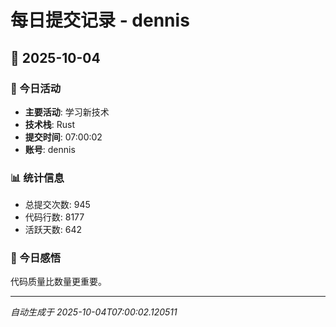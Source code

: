 # 每日提交记录 - dennis

## 📅 2025-10-04

### 🎯 今日活动
- **主要活动**: 学习新技术
- **技术栈**: Rust
- **提交时间**: 07:00:02
- **账号**: dennis

### 📊 统计信息
- 总提交次数: 945
- 代码行数: 8177
- 活跃天数: 642

### 💭 今日感悟
代码质量比数量更重要。

---
*自动生成于 2025-10-04T07:00:02.120511*
